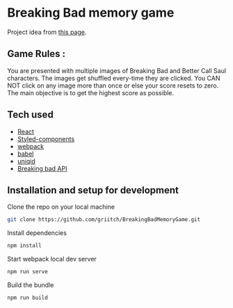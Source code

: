 # Breaking Bad memory game 
Project idea from [this page](https://www.golangprograms.com/react-js-projects-for-beginners.html).  
## Game Rules :
You are presented with multiple images of Breaking Bad and Better Call Saul characters. The images get shuffled every-time they are clicked. You CAN NOT click on any image more than once or else your score resets to zero. The main objective is to get the highest score as possible.
## Tech used 
 - [React](https://reactjs.org/) 
 - [Styled-components](https://styled-components.com/)
 - [webpack](https://webpack.js.org/)
 - [babel](https://babeljs.io/)
 - [uniqid](https://www.npmjs.com/package/uniqid)
 - [Breaking bad API](https://breakingbadapi.com/documentation)

## Installation and setup for development 
Clone the repo on your local machine
```sh
git clone https://github.com/griitch/BreakingBadMemoryGame.git
```
Install dependencies
```sh
npm install
```
Start webpack local dev server
```sh
npm run serve
```
Build the bundle 
```sh
npm run build
```

